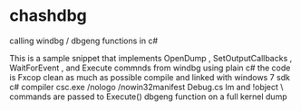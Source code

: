 # chashdbg
calling windbg / dbgeng functions in c# 

This is a sample snippet that implements OpenDump , SetOutputCallbacks , WaitForEvent , and Execute 
commnds from windbg using plain c# the code is Fxcop clean as much as possible
compile and linked with windows 7 sdk c# compiler 
csc.exe /nologo /nowin32manifest Debug.cs 
lm and !object \ commands are passed to Execute() dbgeng function on a full kernel dump
